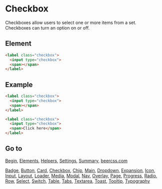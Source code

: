 # Checkbox

Checkboxes allow users to select one or more items from a set. Checkboxes can turn an option on or off.

## Element

```html
<label class="checkbox">
  <input type="checkbox">
  <span></span>
</label>
```

## Example

```html
<label class="checkbox">
  <input type="checkbox">
  <span></span>
</label>

<label class="checkbox">
  <input type="checkbox">
  <span>Click here</span>
</label>
```

## Go to

[Begin](https://github.com/beercss/beercss/blob/main/docs/INDEX.md), [Elements](https://github.com/beercss/beercss/blob/main/docs/ELEMENTS.md), [Helpers](https://github.com/beercss/beercss/blob/main/docs/HELPERS.md), [Settings](https://github.com/beercss/beercss/blob/main/docs/SETTINGS.md), [Summary](https://github.com/beercss/beercss/blob/main/docs/SUMMARY.md), [beercss.com](https://www.beercss.com)

[Badge](https://github.com/beercss/beercss/blob/main/docs/BADGE.md), [Button](https://github.com/beercss/beercss/blob/main/docs/BUTTON.md), [Card](https://github.com/beercss/beercss/blob/main/docs/CARD.md), [Checkbox](https://github.com/beercss/beercss/blob/main/docs/CHECKBOX.md), [Chip](https://github.com/beercss/beercss/blob/main/docs/CHIP.md), [Main](https://github.com/beercss/beercss/blob/main/docs/MAIN.md), [Dropdown](https://github.com/beercss/beercss/blob/main/docs/DROPDOWN.md), [Expansion](https://github.com/beercss/beercss/blob/main/docs/EXPANSION.md), [Icon](https://github.com/beercss/beercss/blob/main/docs/ICON.md), [Input](https://github.com/beercss/beercss/blob/main/docs/INPUT.md), [Layout](https://github.com/beercss/beercss/blob/main/docs/LAYOUT.md), [Loader](https://github.com/beercss/beercss/blob/main/docs/LOADER.md), [Media](https://github.com/beercss/beercss/blob/main/docs/MEDIA.md), [Modal](https://github.com/beercss/beercss/blob/main/docs/MODAL.md), [Nav](https://github.com/beercss/beercss/blob/main/docs/NAV.md), [Overlay](https://github.com/beercss/beercss/blob/main/docs/OVERLAY.md), [Page](https://github.com/beercss/beercss/blob/main/docs/PAGE.md), [Progress](https://github.com/beercss/beercss/blob/main/docs/PROGRESS.md), [Radio](https://github.com/beercss/beercss/blob/main/docs/RADIO.md), [Row](https://github.com/beercss/beercss/blob/main/docs/ROW.md), [Select](https://github.com/beercss/beercss/blob/main/docs/SELECT.md), [Switch](https://github.com/beercss/beercss/blob/main/docs/SWITCH.md), [Table](https://github.com/beercss/beercss/blob/main/docs/TABLE.md), [Tabs](https://github.com/beercss/beercss/blob/main/docs/TABS.md), [Textarea](https://github.com/beercss/beercss/blob/main/docs/TEXTAREA.md), [Toast](https://github.com/beercss/beercss/blob/main/docs/TOAST.md), [Tooltip](https://github.com/beercss/beercss/blob/main/docs/TOOLTIP.md), [Typography](https://github.com/beercss/beercss/blob/main/docs/TYPOGRAPHY.md)